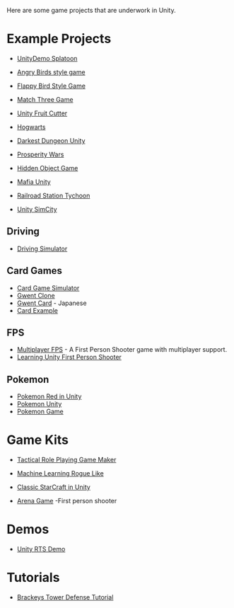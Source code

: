 Here are some game projects that are underwork in Unity.


# Example Projects

* [UnityDemo Splatoon](https://github.com/xieliujian/UnityDemo_Splatoon)
* [Angry Birds style game](https://github.com/dgkanatsios/AngryBirdsStyleGame)
* [Flappy Bird Style Game](https://github.com/dgkanatsios/FlappyBirdStyleGame)

* [Match Three Game](https://github.com/dgkanatsios/MatchThreeGame)

* [Unity Fruit Cutter](https://github.com/tutsplus/UnityFruitCutter)

* [Hogwarts](https://github.com/OpenHogwarts/hogwarts)

* [Darkest Dungeon Unity](https://github.com/Reinisch/Darkest-Dungeon-Unity)
* [Prosperity Wars](https://github.com/Nashet/Prosperity-Wars)

* [Hidden Object Game](https://github.com/cabrennan/HiddenObjGame)

* [Mafia Unity](https://github.com/OpenMafia/MafiaUnity)


* [Railroad Station Tychoon](https://github.com/Pilus/RailroadStationTychoon)

* [Unity SimCity](https://github.com/geronimo-lisboa/unity-simcity)

## Driving

* [Driving Simulator](https://github.com/DingYiWen/Driving-simulator)

## Card Games
* [Card Game Simulator](https://github.com/finol-digital/Card-Game-Simulator)
* [Gwent Clone](https://github.com/Muskson/gwent-clone)
* [Gwent Card](https://github.com/664235822/GwentCard) - Japanese
* [Card Example](https://github.com/rygo6/CardExample-Unity)


## FPS

* [Multiplayer FPS](https://github.com/Armour/Multiplayer-FPS) - A First Person Shooter game with multiplayer support.
* [Learning Unity First Person Shooter](https://github.com/shacharoz/Learning-Unity-First-Person-Shooter)

## Pokemon
* [Pokemon Red in Unity](https://github.com/thatrs/Pokemon-Red-Unity)
* [Pokemon Unity](https://github.com/PokemonUnity/PokemonUnity)
* [Pokemon Game](https://github.com/shashankgupta06/Pokemon-Game)

# Game Kits

* [Tactical Role Playing Game Maker](https://github.com/Narratech/TRPGMaker)

* [Machine Learning Rogue Like](https://github.com/UnityTechnologies/MachineLearningRoguelike)

* [Classic StarCraft in Unity](https://github.com/coconauts/startcraft-unity3d)

* [Arena Game](https://github.com/NFMynster/ArenaGame) -First person shooter




# Demos

* [Unity RTS Demo](https://github.com/stormtek/unity-rts-demo)

# Tutorials
* [Brackeys Tower Defense Tutorial](https://github.com/Brackeys/Tower-Defense-Tutorial)
